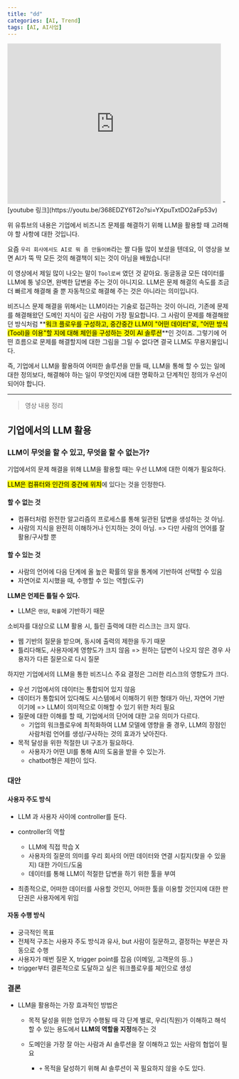 ```yaml
---
title: "dd"
categories: [AI, Trend]
tags: [AI, AI사업]
---
```


<iframe width="480" height="360" src="https://youtu.be/368EDZY6T2o?si=YXpuTxtDO2aFp53v" frameborder="0"> </iframe>
- [youtube 링크](https://youtu.be/368EDZY6T2o?si=YXpuTxtDO2aFp53v)

위 유튜브의 내용은 기업에서 비즈니즈 문제를 해결하기 위해 LLM을 활용할 때 고려해야 할 사항에 대한 것입니다.

요즘 `우리 회사에서도 AI로 뭐 좀 만들어봐`라는 짤 다들 많이 보셨을 텐데요,
이 영상을 보면 AI가 뚝 딱 모든 것의 해결책이 되는 것이 아님을 배웠습니다!

이 영상에서 제일 많이 나오는 말이 `Tool로써` 였던 것 같아요.
동글동글 모든 데이터를 LLM에 퉁 넣으면, 완벽한 답변을 주는 것이 아니지요.
LLM은 문제 해결의 속도를 조금 더 빠르게 해결해 줄 뿐 자동적으로 해결해 주는 것은 아니라는 의미입니다.

비즈니스 문제 해결을 위해서는 LLM이라는 기술로 접근하는 것이 아니라, 기존에 문제를 해결해왔던 도메인 지식이 깊은 사람이 가장 필요합니다.
그 사람이 문제를 해결해왔던 방식처럼 **<mark>워크 플로우를 구성하고, 중간중간 LLM이 "어떤 데이터"로, "어떤 방식(Tool)을 이용"할 지에 대해 체인을 구성하는 것이 AI 솔루션</mark>**인 것이죠.
그렇기에 어떤 흐름으로 문제를 해결할지에 대한 그림을 그릴 수 없다면 결국 LLM도 무용지물입니다.

즉, 기업에서 LLM을 활용하여 어떠한 솔루션을 만들 때,
LLM을 통해 할 수 있는 일에 대한 정의보다,
해결해야 하는 일이 무엇인지에 대한 명확하고 단계적인 정의가 우선이 되어야 합니다.

---

> 영상 내용 정리

## 기업에서의 LLM 활용

### LLM이 무엇을 할 수 있고, 무엇을 할 수 없는가?

기업에서의 문제 해결을 위해 LLM을 활용할 때는 우선 LLM에 대한 이해가 필요하다.

<mark>LLM은 컴퓨터와 인간의 중간에 위치</mark>에 있다는 것을 인정한다.

#### 할 수 없는 것

- 컴퓨터처럼 완전한 알고리즘의 프로세스를 통해 일관된 답변을 생성하는 것 아님.
- 사람의 지식을 완전히 이해하거나 인지하는 것이 아님. => 다만 사람의 언어를 잘 활용/구사할 뿐

#### 할 수 있는 것

- 사람의 언어에 다음 단계에 올 높은 확률의 말을 통계에 기반하여 선택할 수 있음
- 자연어로 지시했을 때, 수행할 수 있는 역할(도구)

**LLM은 언제든 틀릴 수 있다.**

- LLM은 `랜덤`, `확률`에 기반하기 때문

소비자를 대상으로 LLM 활용 시, 틀린 출력에 대한 리스크는 크지 않다.

- 웹 기반의 질문을 받으며, 동시에 출력의 제한을 두기 때문
- 틀리다해도, 사용자에게 영향도가 크지 않음 => 원하는 답변이 나오지 않은 경우 사용자가 다른 질문으로 다시 질문

하지만 기업에서의 LLM을 통한 비즈니스 주요 결정은 그러한 리스크의 영향도가 크다.

- 우선 기업에서의 데이터는 통합되어 있지 않음
- 데이터가 통합되어 있다해도 시스템에서 이해하기 위한 형태가 아닌, 자연어 기반 이기에 => LLM이 의미적으로 이해할 수 있기 위한 처리 필요
- 질문에 대한 이해를 할 때, 기업에서의 단어에 대한 고유 의미가 다르다.
  - 기업의 워크플로우에 최적화하여 LLM 모델에 영향을 줄 경우, LLM의 장점인 사람처럼 언어를 생성/구사하는 것의 효과가 낮아진다.
- 목적 달성을 위한 적절한 UI 구조가 필요하다.
  - 사용자가 어떤 UI를 통해 AI의 도움을 받을 수 있는가.
  - chatbot형은 제한이 있다.

### 대안

#### 사용자 주도 방식

- LLM 과 사용자 사이에 controller를 둔다.

- controller의 역할
  - LLM에 직접 학습 X
  - 사용자의 질문의 의미를 우리 회사의 어떤 데이터와 연결 시킬지(찾을 수 있을지) 대한 가이드/도움
  - 데이터를 통해 LLM이 적절한 답변을 하기 위한 툴을 부여
- 최종적으로, 어떠한 데이터를 사용할 것인지, 어떠한 툴을 이용할 것인지에 대한 판단권은 사용자에게 위임

#### 자동 수행 방식

- 궁극적인 목표
- 전체적 구조는 사용자 주도 방식과 유사, but 사람이 질문하고, 결정하는 부분은 자동으로 수행
- 사용자가 매번 질문 X, trigger point를 잡음 (이메일, 고객문의 등..)
- trigger부터 결론적으로 도달하고 싶은 워크플로우를 체인으로 생성

### 결론

- LLM을 활용하는 가장 효과적인 방법은

  - 목적 달성을 위한 업무가 수행될 때 각 단계 별로, 우리(직원)가 이해하고 해석할 수 있는 용도에서 **LLM의 역할을 지정**해주는 것

  - 도메인을 가장 잘 아는 사람과 AI 솔루션을 잘 이해하고 있는 사람의 협업이 필요
    - `+` 목적을 달성하기 위해 AI 솔루션이 꼭 필요하지 않을 수도 있다.
